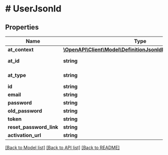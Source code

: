 # # UserJsonld

## Properties

Name | Type | Description | Notes
------------ | ------------- | ------------- | -------------
**at_context** | [**\OpenAPI\Client\Model\DefinitionJsonldDefinitionReadContext**](DefinitionJsonldDefinitionReadContext.md) |  | [optional]
**at_id** | **string** |  | [optional] [readonly]
**at_type** | **string** |  | [optional] [readonly]
**id** | **string** |  | [optional]
**email** | **string** |  |
**password** | **string** |  | [optional]
**old_password** | **string** |  | [optional]
**token** | **string** |  | [optional]
**reset_password_link** | **string** |  | [optional]
**activation_url** | **string** |  | [optional]

[[Back to Model list]](../../README.md#models) [[Back to API list]](../../README.md#endpoints) [[Back to README]](../../README.md)
